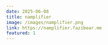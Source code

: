 ```yaml
---
date: 2025-06-08
title: namplifier
image: /images/namplifier.png
link: https://namplifier.fazibear.me
featured: 1
---
```

